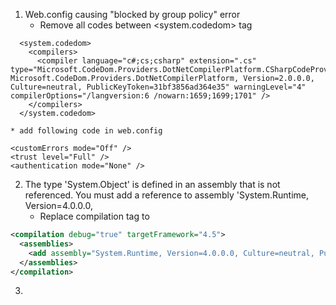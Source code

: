 1. Web.config causing "blocked by group policy" error
    * Remove all codes between  <system.codedom> tag
```
  <system.codedom>
    <compilers>
      <compiler language="c#;cs;csharp" extension=".cs" type="Microsoft.CodeDom.Providers.DotNetCompilerPlatform.CSharpCodeProvider, Microsoft.CodeDom.Providers.DotNetCompilerPlatform, Version=2.0.0.0, Culture=neutral, PublicKeyToken=31bf3856ad364e35" warningLevel="4" compilerOptions="/langversion:6 /nowarn:1659;1699;1701" />
    </compilers>
  </system.codedom>
```
    * add following code in web.config
```
<customErrors mode="Off" />
<trust level="Full" />
<authentication mode="None" />
```
2. The type 'System.Object' is defined in an assembly that is not referenced. You must add a reference to assembly 'System.Runtime, Version=4.0.0.0,
    * Replace compilation tag to 
```xml 
<compilation debug="true" targetFramework="4.5">
  <assemblies>
    <add assembly="System.Runtime, Version=4.0.0.0, Culture=neutral, PublicKeyToken=b03f5f7f11d50a3a" />
  </assemblies>
</compilation>
```
3.
  


